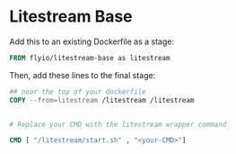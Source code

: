 # Litestream Base

Add this to an existing Dockerfile as a stage:


```Dockerfile
FROM flyio/litestream-base as litestream
```

Then, add these lines to the final stage:

```Dockerfile
## near the top of your dockerfile
COPY --from=litestream /litestream /litestream


# Replace your CMD with the litestream wrapper command

CMD [ "/litestream/start.sh" , "<your-CMD>"]
```